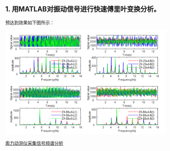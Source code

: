 ## 1. 用MATLAB对振动信号进行快速傅里叶变换分析。
预达到效果如下图所示：

![Signal analysis](https://github.com/bridgetong/Document/blob/main/image/Signal%20analysis.png)

[索力动测仪采集信号频谱分析](https://stumail-my.sharepoint.cn/:u:/g/personal/19tgpu_stu_edu_cn/EeQwBA0H3-1FmWoYioBmD-wB1YJavJQxdA_nNyrwO_ZF3Q?e=24rSBB)
